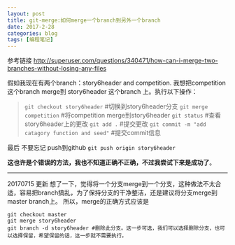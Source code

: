 ```yaml
---
layout: post
title: git-merge:如何merge一个branch到另外一个branch
date: 2017-2-28
categories: blog
tags: [编程笔记]
---
```


参考链接 http://superuser.com/questions/340471/how-can-i-merge-two-branches-without-losing-any-files

假如我现在有两个branch：story6header and competition. 我想把competition这个branch merge到 story6header 这个branch 上。执行以下操作：

> `git checkout story6header`   #切换到story6header分支
> `git merge competition`  #将competition merge到story6header
> `git status`   #查看story6header上的更改
> `git add .` #提交更改
> `git commit -m "add catagory function and seed"`  #提交commit信息

最后 不要忘记 push到github
`git push origin story6header`

**这也许是个错误的方法，我也不知道正确不正确，不过我尝试下来是成功了**。
***
20170715 更新
想了一下，觉得将一个分支merge到一个分支，这种做法不太合适，容易把branch搞乱，为了保持分支的干净整洁，还是建议将分支merge到master branch上。
所以，merge的正确方式应该是
```
git checkout master
git merge story6header
git branch -d story6header #删除此分支。这一步可选，我们可以选择删除分支，也可以选择保留，希望保留的话，这一步就不需要执行。
```
